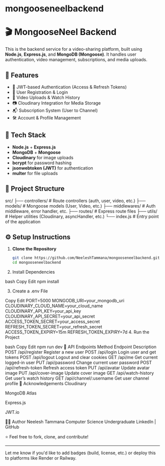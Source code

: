 # mongooseneelbackend
# 🎬 MongooseNeel Backend

This is the backend service for a video-sharing platform, built using **Node.js**, **Express.js**, and **MongoDB (Mongoose)**. It handles user authentication, video management, subscriptions, and media uploads.

## 🚀 Features

- 🔐 JWT-based Authentication (Access & Refresh Tokens)
- 👤 User Registration & Login
- 🎥 Video Uploads & Watch History
- 📷 Cloudinary Integration for Media Storage
- 📬 Subscription System (User to Channel)
- 🛠️ Account & Profile Management

## 🧱 Tech Stack

- **Node.js** + **Express.js**
- **MongoDB** + **Mongoose**
- **Cloudinary** for image uploads
- **bcrypt** for password hashing
- **jsonwebtoken (JWT)** for authentication
- **multer** for file uploads

## 📁 Project Structure

src/ ├── controllers/ # Route controllers (auth, user, video, etc.) ├── models/ # Mongoose models (User, Video, etc.) ├── middlewares/ # Auth middleware, error handler, etc. ├── routes/ # Express route files ├── utils/ # Helper utilities (Cloudinary, asyncHandler, etc.) └── index.js # Entry point of the application


## ⚙️ Setup Instructions

1. **Clone the Repository**
   ```bash
   git clone https://github.com/NeeleshTammana/mongooseneelbackend.git
   cd mongooseneelbackend
2. Install Dependencies

bash
Copy
Edit
npm install

3. Create a .env File

Copy
Edit
PORT=5000
MONGODB_URI=your_mongodb_uri
CLOUDINARY_CLOUD_NAME=your_cloud_name
CLOUDINARY_API_KEY=your_api_key
CLOUDINARY_API_SECRET=your_api_secret
ACCESS_TOKEN_SECRET=your_access_secret
REFRESH_TOKEN_SECRET=your_refresh_secret
ACCESS_TOKEN_EXPIRY=15m
REFRESH_TOKEN_EXPIRY=7d
4. Run the Project

bash
Copy
Edit
npm run dev
📌 API Endpoints
Method	Endpoint	Description
POST	/api/register	Register a new user
POST	/api/login	Login user and get tokens
POST	/api/logout	Logout and clear cookies
GET	/api/me	Get current logged-in user
PUT	/api/password	Change current user password
POST	/api/refresh-token	Refresh access token
PUT	/api/avatar	Update avatar image
PUT	/api/cover-image	Update cover image
GET	/api/watch-history	Get user’s watch history
GET	/api/channel/:username	Get user channel profile
🙌 Acknowledgements
Cloudinary

MongoDB Atlas

Express.js

JWT.io

👨‍💻 Author
Neelesh Tammana
Computer Science Undergraduate
LinkedIn | GitHub

⭐ Feel free to fork, clone, and contribute!


---

Let me know if you'd like to add badges (build, license, etc.) or deploy this to platforms like Render or Railway.

